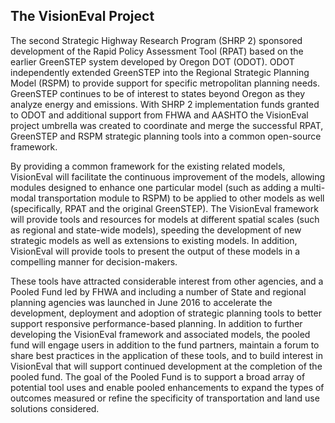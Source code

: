 ## The VisionEval Project

The second Strategic Highway Research Program (SHRP 2) sponsored development of the Rapid Policy Assessment Tool (RPAT) based on the earlier GreenSTEP system developed by Oregon DOT (ODOT).  ODOT independently extended GreenSTEP into the Regional Strategic Planning Model (RSPM) to provide support for specific metropolitan planning needs.  GreenSTEP continues to be of interest to states beyond Oregon as they analyze energy and emissions.  With SHRP 2 implementation funds granted to ODOT and additional support from FHWA and AASHTO the VisionEval project umbrella was created to coordinate and merge the successful RPAT, GreenSTEP and RSPM strategic planning tools into a common open-source framework.

By providing a common framework for the existing related models, VisionEval will facilitate the continuous improvement of the models, allowing modules designed to enhance one particular model (such as adding a multi-modal transportation module to RSPM) to be applied to other models as well (specifically, RPAT and the original GreenSTEP). The VisionEval framework will provide tools and resources for models at different spatial scales (such as regional and state-wide models), speeding the development of new strategic models as well as extensions to existing models.  In addition, VisionEval will provide tools to present the output of these models in a compelling manner for decision-makers.

These tools have attracted considerable interest from other agencies, and a Pooled Fund led by FHWA and including a number of State and regional planning agencies was launched in June 2016 to accelerate the development, deployment and adoption of strategic planning tools to better support responsive performance-based planning.  In addition to further developing the VisionEval framework and associated models, the pooled fund will engage users in addition to the fund partners, maintain a forum to share best practices in the application of these tools, and to build interest in VisionEval that will support continued development at the completion of the pooled fund.  The goal of the Pooled Fund is to support a broad array of potential tool uses and enable pooled enhancements to expand the types of outcomes measured or refine the specificity of transportation and land use solutions considered.
